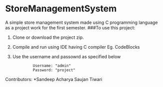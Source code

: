 # StoreManagementSystem
A simple store management system made using C programming language as a project work for the first semester. 
###To use this project:
1. Clone or download the project zip.
2. Compile and run using IDE having C compiler Eg. CodeBlocks
3. Use the username and passowrd as specified below 
                
                Username: "admin"
                Password: "project"

Contributors: 
*Sandeep Acharya 
Saujan Tiwari
           
